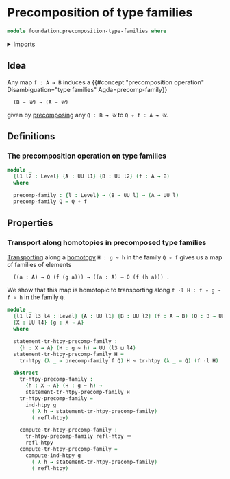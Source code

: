 # Precomposition of type families

```agda
module foundation.precomposition-type-families where
```

<details><summary>Imports</summary>

```agda
open import foundation.homotopy-induction
open import foundation.transport-along-homotopies
open import foundation.universe-levels
open import foundation.whiskering-homotopies-composition

open import foundation-core.function-types
open import foundation-core.homotopies
open import foundation-core.identity-types
```

</details>

## Idea

Any map `f : A → B` induces a
{{#concept "precomposition operation" Disambiguation="type families" Agda=precomp-family}}

```text
  (B → 𝒰) → (A → 𝒰)
```

given by [precomposing](foundation-core.precomposition-functions.md) any
`Q : B → 𝒰` to `Q ∘ f : A → 𝒰`.

## Definitions

### The precomposition operation on type families

```agda
module _
  {l1 l2 : Level} {A : UU l1} {B : UU l2} (f : A → B)
  where

  precomp-family : {l : Level} → (B → UU l) → (A → UU l)
  precomp-family Q = Q ∘ f
```

## Properties

### Transport along homotopies in precomposed type families

[Transporting](foundation.transport-along-homotopies.md) along a
[homotopy](foundation.homotopies.md) `H : g ~ h` in the family `Q ∘ f` gives us
a map of families of elements

```text
  ((a : A) → Q (f (g a))) → ((a : A) → Q (f (h a))) .
```

We show that this map is homotopic to transporting along
`f ·l H : f ∘ g ~ f ∘ h` in the family `Q`.

```agda
module _
  {l1 l2 l3 l4 : Level} {A : UU l1} {B : UU l2} (f : A → B) (Q : B → UU l3)
  {X : UU l4} {g : X → A}
  where

  statement-tr-htpy-precomp-family :
    {h : X → A} (H : g ~ h) → UU (l3 ⊔ l4)
  statement-tr-htpy-precomp-family H =
    tr-htpy (λ _ → precomp-family f Q) H ~ tr-htpy (λ _ → Q) (f ·l H)

  abstract
    tr-htpy-precomp-family :
      {h : X → A} (H : g ~ h) →
      statement-tr-htpy-precomp-family H
    tr-htpy-precomp-family =
      ind-htpy g
        ( λ h → statement-tr-htpy-precomp-family)
        ( refl-htpy)

    compute-tr-htpy-precomp-family :
      tr-htpy-precomp-family refl-htpy ＝
      refl-htpy
    compute-tr-htpy-precomp-family =
      compute-ind-htpy g
        ( λ h → statement-tr-htpy-precomp-family)
        ( refl-htpy)
```
